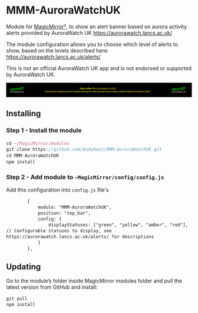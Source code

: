 # MMM-AuroraWatchUK

Module for [MagicMirror²](https://github.com/MichMich/MagicMirror/), to show an alert banner based on aurora activity alerts provided by AuroraWatch UK https://aurorawatch.lancs.ac.uk/

The module configuration allows you to choose which level of alerts to show, based on the levels described here: https://aurorawatch.lancs.ac.uk/alerts/

This is not an official AuroraWatch UK app and is not endorsed or supported by AuroraWatch UK.

![Alt text](/img/demo.png "A preview of the MMM-AuroraWatchUK module showing a yellow alert.")

## Installing

### Step 1 - Install the module
```javascript
cd ~/MagicMirror/modules
git clone https://github.com/AndyHazz/MMM-AuroraWatchUK.git
cd MMM-AuroraWatchUK
npm install
```

### Step 2 - Add module to `~MagicMirror/config/config.js`
Add this configuration into `config.js` file's
```json5
        {
            module: "MMM-AuroraWatchUK",
            position: "top_bar",
            config: {
                displayStatuses: ["green", "yellow", "amber", "red"], // Configurable statuses to display, see https://aurorawatch.lancs.ac.uk/alerts/ for descriptions
            }
        },
```
## Updating
Go to the module’s folder inside MagicMirror modules folder and pull the latest version from GitHub and install:
```
git pull
npm install
```

